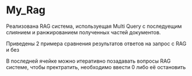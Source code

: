 # My_Rag
Реализована RAG система, используещая Multi Query с последуещим слиянием и ранжированием полученных частей документов.

Приведены 2 примера сравнения результатов ответов на запрос с RAG и без

В последней ячейке можно итеративно позадавать вопросы RAG системе, чтобы пректратить, необходимо ввести 0 либо её остановить
